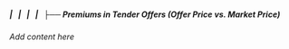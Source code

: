 ##### |   |   |   |   ├── Premiums in Tender Offers (Offer Price vs. Market Price)

*Add content here*